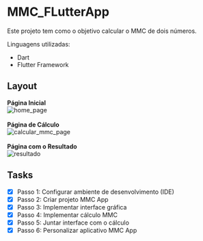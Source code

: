 # MMC_FLutterApp

Este projeto tem como o objetivo calcular o MMC de dois números.

Linguagens utilizadas:
  - Dart
  - Flutter Framework



## Layout

**Página Inicial**
</br>
![home_page](https://github.com/isbueno/MMC_FLutterApp/assets/102770607/fac27d45-e110-4dd1-b024-1afb8169ae65)
</br>
</br>
**Página de Cálculo**
</br>
![calcular_mmc_page](https://github.com/isbueno/MMC_FLutterApp/assets/102770607/65158b1a-6246-4f66-b19c-57228d217163)
</br>
</br>
**Página com o Resultado**
</br>
![resultado](https://github.com/isbueno/MMC_FLutterApp/assets/102770607/d1c47a73-691a-4b91-bfe8-6bc22bb762d7)


## Tasks

- [X] Passo 1: Configurar ambiente de desenvolvimento (IDE)
- [X] Passo 2: Criar projeto MMC App
- [X] Passo 3: Implementar interface gráfica
- [X] Passo 4: Implementar cálculo MMC
- [X] Passo 5: Juntar interface com o cálculo
- [X] Passo 6: Personalizar aplicativo MMC App
